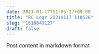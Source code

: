 ```yaml
---
date: 2021-01-17T11:05:27+09:00
title: "RC Logr 20210117 110526"
slug: "1610849127"
draft: false
---
```


Post content in markdown format
